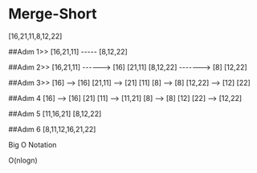 # Merge-Short

[16,21,11,8,12,22]

##Adım 1>>
[16,21,11] ----- [8,12,22]

##Adım 2>>
[16,21,11] ------> [16] [21,11]
[8,12,22] -------> [8] [12,22]

##Adım 3>>
[16] --> [16]
[21,11] --> [21] [11]
[8] --> [8]
[12,22] --> [12] [22]

##Adım 4
[16] --> [16]
[21] [11] --> [11,21]
[8] --> [8]
[12] [22] --> [12,22]

##Adım 5
[11,16,21]
[8,12,22]


##Adım 6
[8,11,12,16,21,22]

Big O Notation

O(nlogn)
